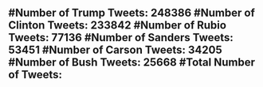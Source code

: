 #Number of Trump Tweets: 248386
#Number of Clinton Tweets: 233842
#Number of Rubio Tweets: 77136
#Number of Sanders Tweets: 53451
#Number of Carson Tweets: 34205
#Number of Bush Tweets: 25668
#Total Number of Tweets:  
---
